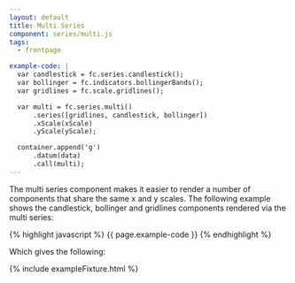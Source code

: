 ```yaml
---
layout: default
title: Multi Series
component: series/multi.js
tags:
  - frontpage

example-code: |
  var candlestick = fc.series.candlestick();
  var bollinger = fc.indicators.bollingerBands();
  var gridlines = fc.scale.gridlines();

  var multi = fc.series.multi()
      .series([gridlines, candlestick, bollinger])
      .xScale(xScale)
      .yScale(yScale);

  container.append('g')
      .datum(data)
      .call(multi);
---
```


The multi series component makes it easier to render a number of components that share the same x and y scales. The following example shows the candlestick, bollinger and gridlines components rendered via the multi series:

{% highlight javascript %}
{{ page.example-code }}
{% endhighlight %}

Which gives the following:

{% include exampleFixture.html %}



